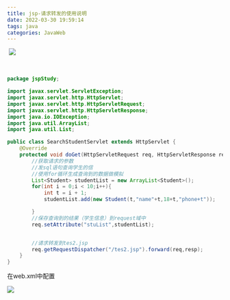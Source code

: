 ```yaml
---
title: jsp-请求转发的使用说明
date: 2022-03-30 19:59:14
tags: java
categories: JavaWeb
---
```


<!--more-->

 ![](https://img-blog.csdnimg.cn/b66d9ac94e9043c289b82396c921809a.png?x-oss-process=image/watermark,type_d3F5LXplbmhlaQ,shadow_50,text_Q1NETiBAbTBfMjI3,size_20,color_FFFFFF,t_70,g_se,x_16)

 

```java
package jspStudy;

import javax.servlet.ServletException;
import javax.servlet.http.HttpServlet;
import javax.servlet.http.HttpServletRequest;
import javax.servlet.http.HttpServletResponse;
import java.io.IOException;
import java.util.ArrayList;
import java.util.List;

public class SearchStudentServlet extends HttpServlet {
    @Override
    protected void doGet(HttpServletRequest req, HttpServletResponse resp) throws ServletException, IOException {
        //获取请求的参数
        //发sql语句查询学生的信
        //使用for循环生成查询到的数据做模拟
        List<Student> studentList = new ArrayList<Student>();
        for(int i = 0;i < 10;i++){
            int t = i + 1;
            studentList.add(new Student(t,"name"+t,18+t,"phone+t"));

        }
        //保存查询到的结果（学生信息）到request域中
        req.setAttribute("stuList",studentList);


        //请求转发到tes2.jsp
        req.getRequestDispatcher("/tes2.jsp").forward(req,resp);
    }
}
```

在web.xml中配置 

![](https://img-blog.csdnimg.cn/45cb11a15da248529f694ab93272954f.png?x-oss-process=image/watermark,type_d3F5LXplbmhlaQ,shadow_50,text_Q1NETiBAbTBfMjI3,size_20,color_FFFFFF,t_70,g_se,x_16)